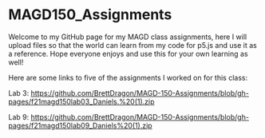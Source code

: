 # MAGD150_Assignments
Welcome to my GitHub page for my MAGD class assignments, here I will upload files so that the world can learn from my code for p5.js and use it as a reference. Hope everyone enjoys and use this for your own learning as well!

Here are some links to five of the assignments I worked on for this class:

Lab 3: https://github.com/BrettDragon/MAGD-150-Assignments/blob/gh-pages/f21magd150lab03_Daniels.%20(1).zip

Lab 9: https://github.com/BrettDragon/MAGD-150-Assignments/blob/gh-pages/f21magd150lab09_Daniels%20(1).zip
